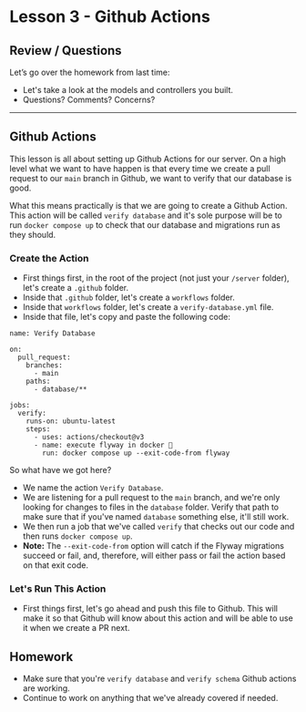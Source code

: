 # Lesson 3 - Github Actions

## Review / Questions

Let’s go over the homework from last time:

- Let's take a look at the models and controllers you built.
- Questions? Comments? Concerns?

---

## Github Actions

This lesson is all about setting up Github Actions for our server. On a high level what we want to have happen is that every time we create a pull request to our `main` branch in Github, we want to verify that our database is good. 

What this means practically is that we are going to create a Github Action. This action will be called `verify database` and it's sole purpose will be to run `docker compose up` to check that our database and migrations run as they should. 

### Create the Action

- First things first, in the root of the project (not just your `/server` folder), let's create a `.github` folder.
- Inside that `.github` folder, let's create a `workflows` folder.
- Inside that `workflows` folder, let's create a `verify-database.yml` file.
- Inside that file, let's copy and paste the following code:

```
name: Verify Database

on:
  pull_request:
    branches:
      - main
    paths:
      - database/**

jobs:
  verify:
    runs-on: ubuntu-latest
    steps:
      - uses: actions/checkout@v3
      - name: execute flyway in docker 🐳
        run: docker compose up --exit-code-from flyway
```

So what have we got here?

- We name the action `Verify Database`.
- We are listening for a pull request to the `main` branch, and we're only looking for changes to files in the `database` folder. Verify that path to make sure that if you've named `database` something else, it'll still work.
- We then run a job that we've called `verify` that checks out our code and then runs `docker compose up`.
- **Note:** The `--exit-code-from` option will catch if the Flyway migrations succeed or fail, and, therefore, will either pass or fail the action based on that exit code.

### Let's Run This Action

- First things first, let's go ahead and push this file to Github. This will make it so that Github will know about this action and will be able to use it when we create a PR next.

## Homework

- Make sure that you're `verify database` and `verify schema` Github actions are working.
- Continue to work on anything that we've already covered if needed.
